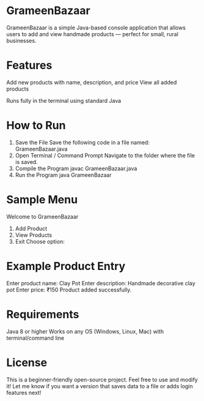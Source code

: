  # GrameenBazaar
GrameenBazaar is a simple Java-based console application that allows users to add and view handmade products — perfect for small, rural businesses.
# Features
Add new products with name, description, and price
View all added products

Runs fully in the terminal using standard Java
# How to Run
1. Save the File
Save the following code in a file named:
GrameenBazaar.java
2. Open Terminal / Command Prompt
Navigate to the folder where the file is saved.
3. Compile the Program
javac GrameenBazaar.java
4. Run the Program
java GrameenBazaar
# Sample Menu
Welcome to GrameenBazaar
1. Add Product
2. View Products
3. Exit
Choose option:
# Example Product Entry
Enter product name: Clay Pot
Enter description: Handmade decorative clay pot
Enter price: ₹150
Product added successfully.
# Requirements
Java 8 or higher
Works on any OS (Windows, Linux, Mac) with terminal/command line
# License
This is a beginner-friendly open-source project. Feel free to use and modify it!
Let me know if you want a version that saves data to a file or adds login features next!

